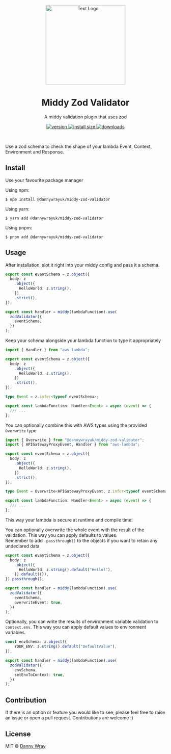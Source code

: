 <p align="center" >
 <img src="https://github.com/dannywrayuk/utilities/raw/main/packages/middy-zod-validator/assets/logo.svg" alt="Text Logo" width="250" />
</p>

<h1 align="center">Middy Zod Validator</h1>
<p align="center">A middy validation plugin that uses zod</p>
<p align="center">
  <a href="https://npmjs.org/package/@dannywrayuk/middy-zod-validator">
    <img src="https://img.shields.io/npm/v/@dannywrayuk/middy-zod-validator.svg" alt="version" />
  </a>
   <a href="https://bundlephobia.com/package/@dannywrayuk/middy-zod-validator">
    <img src="https://img.shields.io/bundlephobia/min/@dannywrayuk/middy-zod-validator.svg" alt="install size" />
  </a>
  <a href="https://npmjs.org/package/@dannywrayuk/middy-zod-validator">
    <img src="https://img.shields.io/npm/dm/@dannywrayuk/middy-zod-validator.svg" alt="downloads" />
  </a>
</p>

<br />

Use a zod schema to check the shape of your lambda Event, Context, Environment and Response.

## Install

Use your favourite package manager

Using npm:

```
$ npm install @dannywrayuk/middy-zod-validator
```

Using yarn:

```
$ yarn add @dannywrayuk/middy-zod-validator
```

Using pnpm:

```
$ pnpm add @dannywrayuk/middy-zod-validator
```

## Usage

After installation, slot it right into your middy config and pass it a schema.

```ts
export const eventSchema = z.object({
  body: z
    .object({
      HelloWorld: z.string(),
    })
    .strict(),
});

export const handler = middy(lambdaFunction).use(
  zodValidator({
    eventSchema,
  })
);
```

Keep your schema alongside your lambda function to type it appropriately

```ts
import { Handler } from "aws-lambda";

export const eventSchema = z.object({
  body: z
    .object({
      HelloWorld: z.string(),
    })
    .strict(),
});

type Event = z.infer<typeof eventSchema>;

export const lambdaFunction: Handler<Event> = async (event) => {
  /// ...
};
```

You can optionally combine this with AWS types using the provided `Overwrite` type

```ts
import { Overwrite } from "@dannywrayuk/middy-zod-validator";
import { APIGatewayProxyEvent, Handler } from "aws-lambda";

export const eventSchema = z.object({
  body: z
    .object({
      HelloWorld: z.string(),
    })
    .strict(),
});

type Event = Overwrite<APIGatewayProxyEvent, z.infer<typeof eventSchema>>;

export const lambdaFunction: Handler<Event> = async (event) => {
  /// ...
};
```

This way your lambda is secure at runtime and compile time!

You can optionally overwrite the whole event with the result of the validation. This way you can apply defaults to values.  
Remember to add `.passthrough()` to the objects if you want to retain any undeclared data

```ts
export const eventSchema = z.object({
  body: z
    .object({
      HelloWorld: z.string().default("Hello!"),
    }).default({}),
}).passthrough();

export const handler = middy(lambdaFunction).use(
  zodValidator({
    eventSchema,
    overwriteEvent: true,
  })
);
```

Optionally, you can write the results of environment variable validation to `context.env`. This way you can apply default values ​​to environment variables.

```ts
const envSchema: z.object({
	YOUR_ENV: z.string().default("DefaultValue"),
}),

export const handler = middy(lambdaFunction).use(
  zodValidator({
    envSchema,
    setEnvToContext: true,
  })
);
```

## Contribution

If there is an option or feature you would like to see, please feel free to raise an issue or open a pull request. Contributions are welcome :)

## License

MIT © [Danny Wray](https://github.com/dannywrayuk/utilities/tree/main/packages/middy-zod-validator/LICENCE)
